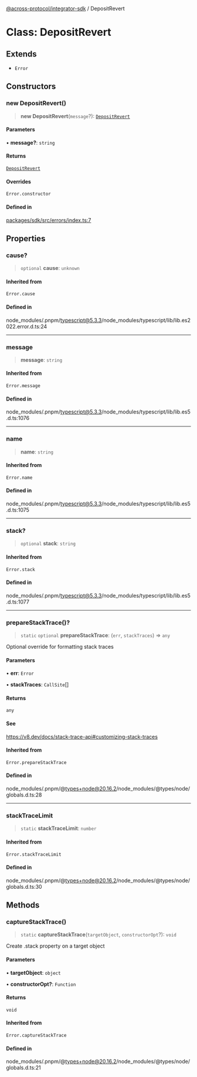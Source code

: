 [@across-protocol/integrator-sdk](../globals.md) / DepositRevert

# Class: DepositRevert

## Extends

- `Error`

## Constructors

### new DepositRevert()

> **new DepositRevert**(`message`?): [`DepositRevert`](DepositRevert.md)

#### Parameters

• **message?**: `string`

#### Returns

[`DepositRevert`](DepositRevert.md)

#### Overrides

`Error.constructor`

#### Defined in

[packages/sdk/src/errors/index.ts:7](https://github.com/across-protocol/toolkit/blob/eee89a253938d54aa640eb34f40c2d714b9d031f/packages/sdk/src/errors/index.ts#L7)

## Properties

### cause?

> `optional` **cause**: `unknown`

#### Inherited from

`Error.cause`

#### Defined in

node\_modules/.pnpm/typescript@5.3.3/node\_modules/typescript/lib/lib.es2022.error.d.ts:24

***

### message

> **message**: `string`

#### Inherited from

`Error.message`

#### Defined in

node\_modules/.pnpm/typescript@5.3.3/node\_modules/typescript/lib/lib.es5.d.ts:1076

***

### name

> **name**: `string`

#### Inherited from

`Error.name`

#### Defined in

node\_modules/.pnpm/typescript@5.3.3/node\_modules/typescript/lib/lib.es5.d.ts:1075

***

### stack?

> `optional` **stack**: `string`

#### Inherited from

`Error.stack`

#### Defined in

node\_modules/.pnpm/typescript@5.3.3/node\_modules/typescript/lib/lib.es5.d.ts:1077

***

### prepareStackTrace()?

> `static` `optional` **prepareStackTrace**: (`err`, `stackTraces`) => `any`

Optional override for formatting stack traces

#### Parameters

• **err**: `Error`

• **stackTraces**: `CallSite`[]

#### Returns

`any`

#### See

https://v8.dev/docs/stack-trace-api#customizing-stack-traces

#### Inherited from

`Error.prepareStackTrace`

#### Defined in

node\_modules/.pnpm/@types+node@20.16.2/node\_modules/@types/node/globals.d.ts:28

***

### stackTraceLimit

> `static` **stackTraceLimit**: `number`

#### Inherited from

`Error.stackTraceLimit`

#### Defined in

node\_modules/.pnpm/@types+node@20.16.2/node\_modules/@types/node/globals.d.ts:30

## Methods

### captureStackTrace()

> `static` **captureStackTrace**(`targetObject`, `constructorOpt`?): `void`

Create .stack property on a target object

#### Parameters

• **targetObject**: `object`

• **constructorOpt?**: `Function`

#### Returns

`void`

#### Inherited from

`Error.captureStackTrace`

#### Defined in

node\_modules/.pnpm/@types+node@20.16.2/node\_modules/@types/node/globals.d.ts:21
